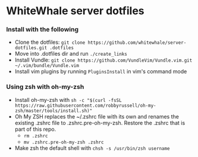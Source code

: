# WhiteWhale server dotfiles

### Install with the following

* Clone the dotfiles: `git clone https://github.com/whitewhale/server-dotfiles.git .dotfiles`
* Move into .dotfiles dir and run `./create_links`
* Install Vundle: `git clone https://github.com/VundleVim/Vundle.vim.git ~/.vim/bundle/Vundle.vim`
* Install vim plugins by running `PluginsInstall` in vim's command mode

### Using zsh with oh-my-zsh

* Install oh-my-zsh with `sh -c "$(curl -fsSL https://raw.githubusercontent.com/robbyrussell/oh-my-zsh/master/tools/install.sh)"`
* Oh My ZSH replaces the ~/.zshrc file with its own and renames the existing .zshrc file to .zshrc.pre-oh-my-zsh.  Restore the .zshrc that is part of this repo.
  * `rm .zshrc`
  * `mv .zshrc.pre-oh-my-zsh .zshrc`
* Make zsh the default shell with `chsh -s /usr/bin/zsh username`
